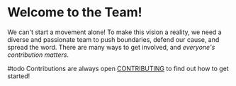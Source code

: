 # Welcome to the Team!
We can't start a movement alone! To make this vision a reality, we need a diverse and passionate team to push boundaries, defend our cause, and spread the word. There are many ways to get involved, and *everyone's contribution matters*. 

#todo
Contributions are always open [CONTRIBUTING](CONTRIBUTING.md) to find out how to get started!